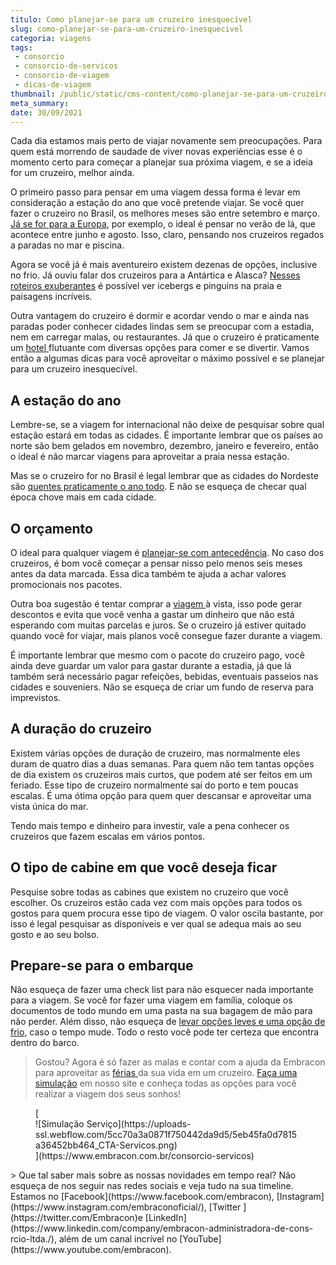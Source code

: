 ```yaml
---
titulo: Como planejar-se para um cruzeiro inesquecível
slug: como-planejar-se-para-um-cruzeiro-inesquecivel
categoria: viagens
tags:
 - consorcio
 - consorcio-de-servicos
 - consorcio-de-viagem
 - dicas-de-viagem
thumbnail: /public/static/cms-content/como-planejar-se-para-um-cruzeiro-inesquecivel.jpg
meta_summary: 
date: 30/09/2021
---
```

Cada dia estamos mais perto de viajar novamente sem preocupações. Para quem está morrendo de saudade de viver novas experiências esse é o momento certo para começar a planejar sua próxima viagem, e se a ideia for um cruzeiro, melhor ainda.

O primeiro passo para pensar em uma viagem dessa forma é levar em consideração a estação do ano que você pretende viajar. Se você quer fazer o cruzeiro no Brasil, os melhores meses são entre setembro e março. [Já se for para a Europa](https://www.embracon.com.br/blog/por-que-fazer-um-tour-pela-europa-nas-suas-proximas-ferias), por exemplo, o ideal é pensar no verão de lá, que acontece entre junho e agosto. Isso, claro, pensando nos cruzeiros regados a paradas no mar e piscina.

Agora se você já é mais aventureiro existem dezenas de opções, inclusive no frio. Já ouviu falar dos cruzeiros para a Antártica e Alasca? [Nesses roteiros exuberantes](https://www.embracon.com.br/blog/saiba-como-montar-um-roteiro-de-viagem-em-7-passos) é possível ver icebergs e pinguins na praia e paisagens incríveis.

Outra vantagem do cruzeiro é dormir e acordar vendo o mar e ainda nas paradas poder conhecer cidades lindas sem se preocupar com a estadia, nem em carregar malas, ou restaurantes. Já que o cruzeiro é praticamente um [hotel ](https://www.embracon.com.br/blog/como-fazer-uma-reserva-de-hotel-sem-erros)flutuante com diversas opções para comer e se divertir. Vamos então a algumas dicas para você aproveitar o máximo possível e se planejar para um cruzeiro inesquecível.

A estação do ano
----------------

Lembre-se, se a viagem for internacional não deixe de pesquisar sobre qual estação estará em todas as cidades. É importante lembrar que os países ao norte são bem gelados em novembro, dezembro, janeiro e fevereiro, então o ideal é não marcar viagens para aproveitar a praia nessa estação.

Mas se o cruzeiro for no Brasil é legal lembrar que as cidades do Nordeste são [quentes praticamente o ano todo](https://www.embracon.com.br/blog/5-lugares-para-conhecer-no-verao). E não se esqueça de checar qual época chove mais em cada cidade.

O orçamento
-----------

O ideal para qualquer viagem é [planejar-se com antecedência](https://www.embracon.com.br/blog/planejamento-financeiro-um-guia-para-as-financas-nao-sairem-de-controle). No caso dos cruzeiros, é bom você começar a pensar nisso pelo menos seis meses antes da data marcada. Essa dica também te ajuda a achar valores promocionais nos pacotes.

Outra boa sugestão é tentar comprar a [viagem ](https://www.embracon.com.br/blog/viagem-economica-confira-nossas-dicas-para-viajar-com-pouco-dinheiro)à vista, isso pode gerar descontos e evita que você venha a gastar um dinheiro que não está esperando com muitas parcelas e juros. Se o cruzeiro já estiver quitado quando você for viajar, mais planos você consegue fazer durante a viagem.

É importante lembrar que mesmo com o pacote do cruzeiro pago, você ainda deve guardar um valor para gastar durante a estadia, já que lá também será necessário pagar refeições, bebidas, eventuais passeios nas cidades e souveniers. Não se esqueça de criar um fundo de reserva para imprevistos.

A duração do cruzeiro
---------------------

Existem várias opções de duração de cruzeiro, mas normalmente eles duram de quatro dias a duas semanas. Para quem não tem tantas opções de dia existem os cruzeiros mais curtos, que podem até ser feitos em um feriado. Esse tipo de cruzeiro normalmente sai do porto e tem poucas escalas. É uma ótima opção para quem quer descansar e aproveitar uma vista única do mar.

Tendo mais tempo e dinheiro para investir, vale a pena conhecer os cruzeiros que fazem escalas em vários pontos.

O tipo de cabine em que você deseja ficar
-----------------------------------------

Pesquise sobre todas as cabines que existem no cruzeiro que você escolher. Os cruzeiros estão cada vez com mais opções para todos os gostos para quem procura esse tipo de viagem. O valor oscila bastante, por isso é legal pesquisar as disponíveis e ver qual se adequa mais ao seu gosto e ao seu bolso.

Prepare-se para o embarque
--------------------------

Não esqueça de fazer uma check list para não esquecer nada importante para a viagem. Se você for fazer uma viagem em família, coloque os documentos de todo mundo em uma pasta na sua bagagem de mão para não perder. Além disso, não esqueça de [levar opções leves e uma opção de frio](https://www.embracon.com.br/blog/saiba-o-que-levar-na-sua-proxima-viagem), caso o tempo mude. Todo o resto você pode ter certeza que encontra dentro do barco.

> Gostou? Agora é só fazer as malas e contar com a ajuda da Embracon para aproveitar as [férias ](https://www.embracon.com.br/blog/top-5-destinos-de-ferias-escolha-sua-proxima-viagem-pelo-brasil)da sua vida em um cruzeiro. [Faça uma simulação](https://www.embracon.com.br/consorcio) em nosso site e conheça todas as opções para você realizar a viagem dos seus sonhos!

<figure class="w-richtext-figure-type-image w-richtext-align-center">[<div>![Simulação Serviço](https://uploads-ssl.webflow.com/5cc70a3a0871f750442da9d5/5eb45fa0d7815a36452bb464_CTA-Servicos.png)</div>](https://www.embracon.com.br/consorcio-servicos)</figure>> Que tal saber mais sobre as nossas novidades em tempo real? Não esqueça de nos seguir nas redes sociais e veja tudo na sua timeline. Estamos no [Facebook](https://www.facebook.com/embracon), [Instagram](https://www.instagram.com/embraconoficial/), [Twitter ](https://twitter.com/Embracon)e [LinkedIn](https://www.linkedin.com/company/embracon-administradora-de-cons-rcio-ltda./), além de um canal incrível no [YouTube](https://www.youtube.com/embracon).

‍

